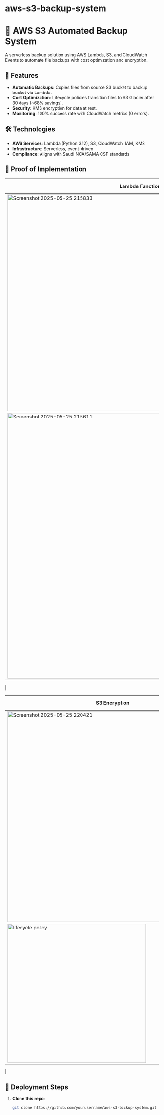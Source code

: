 # aws-s3-backup-system
# 🚀 AWS S3 Automated Backup System

A serverless backup solution using AWS Lambda, S3, and CloudWatch Events to automate file backups with cost optimization and encryption.



## 🔧 Features
- **Automatic Backups**: Copies files from source S3 bucket to backup bucket via Lambda.
- **Cost Optimization**: Lifecycle policies transition files to S3 Glacier after 30 days (~68% savings).
- **Security**: KMS encryption for data at rest.
- **Monitoring**: 100% success rate with CloudWatch metrics (0 errors).

## 🛠️ Technologies
- **AWS Services**: Lambda (Python 3.12), S3, CloudWatch, IAM, KMS
- **Infrastructure**: Serverless, event-driven
- **Compliance**: Aligns with Saudi NCA/SAMA CSF standards

## 📸 Proof of Implementation
| Lambda Function | CloudWatch Metrics |
|----------------|-------------------|
|<img width="708" alt="Screenshot 2025-05-25 215833" src="https://github.com/user-attachments/assets/3d047d0c-a818-4d4b-ade0-0c393ab6eb59" />
 |<img width="869" alt="Screenshot 2025-05-25 215611" src="https://github.com/user-attachments/assets/3ffc22cd-8552-4f63-a41c-fd794611d8fc" />
  |

| S3 Encryption | Lifecycle Policy |
|--------------|-----------------|
|<img width="689" alt="Screenshot 2025-05-25 220421" src="https://github.com/user-attachments/assets/f4a3e007-8024-4f0f-9f50-4a8047b2460e" />
  |<img width="454" alt="lifecycle policy" src="https://github.com/user-attachments/assets/fa53f3c1-2149-447b-bdd1-51b41ef1132d" />
|


## 🚀 Deployment Steps
1. **Clone this repo**:
   ```bash
   git clone https://github.com/yourusername/aws-s3-backup-system.git
